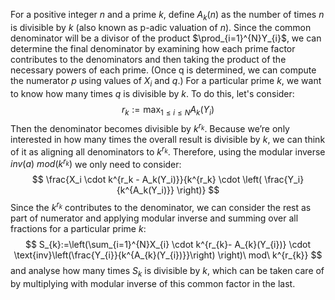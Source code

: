 For a positive integer $n$ and a prime $k$, define $A_{k}(n)$ as the number of times $n$ is divisible by $k$ (also known as p-adic valuation of $n$). Since the common denominator will be a divisor of the product $\prod_{i=1}^{N}Y_{i}$, we can determine the final denominator by examining how each prime factor contributes to the denominators and then taking the product of the necessary powers of each prime. (Once q is determined, we can compute the numerator $p$ using values of $X_{i}$ and $q$.)
For a particular prime $k$, we want to know how many times $q$ is divisible by $k$. To do this, let's consider:
$$
r_{k}:=\max_{1 \leq i \leq N}A_{k}(Y_{i})
$$
Then the denominator becomes divisible by $k^{r_{k}}$.  Because we’re only interested in how many times the overall result is divisible by $k$, we can think of it as aligning all denominators to $k^{r_{k}}$. Therefore, using the modular inverse $inv(a)\ mod(k^{r_{k}})$ we only need to consider:
$$
\frac{X_i \cdot k^{r_k - A_k(Y_i)}}{k^{r_k} \cdot \left( \frac{Y_i}{k^{A_k(Y_i)}} \right)}
$$
Since the $k^{r_{k}}$ contributes to the denominator, we can consider the rest as part of numerator and applying modular inverse and summing over all fractions for a particular prime $k$:
$$
S_{k}:=\left(\sum_{i=1}^{N}X_{i} \cdot k^{r_{k}- A_{k}(Y_{i})} \cdot \text{inv}\left(\frac{Y_{i}}{k^{A_{k}(Y_{i})}}\right) \right)\ mod\ k^{r_{k}}
$$
and analyse how many times $S_{k}$ is divisible by $k$, which can be taken care of by multiplying with modular inverse of this common factor in the last.

 